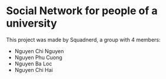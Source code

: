 # Social Network for people of a university
This project was made by Squadnerd, a group with 4 members:
- Nguyen Chi Nguyen
- Nguyen Phu Cuong
- Nguyen Ba Loc
- Nguyen Chi Hai

